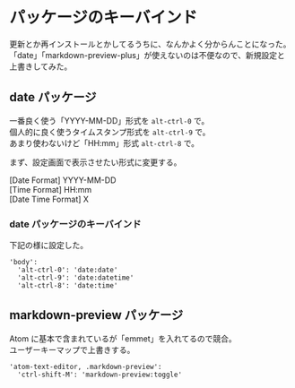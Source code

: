 # パッケージのキーバインド
更新とか再インストールとかしてるうちに、なんかよく分からんことになった。  
「date」「markdown-preview-plus」が使えないのは不便なので、新規設定と上書きしてみた。  


## date パッケージ
一番良く使う「YYYY-MM-DD」形式を `alt-ctrl-0` で。  
個人的に良く使うタイムスタンプ形式を `alt-ctrl-9` で。  
あまり使わないけど「HH:mm」形式 `alt-ctrl-8` で。  

まず、設定画面で表示させたい形式に変更する。  

[Date Format] YYYY-MM-DD  
[Time Format] HH:mm  
[Date Time Format] X

### date パッケージのキーバインド
下記の様に設定した。

```
'body':
  'alt-ctrl-0': 'date:date'
  'alt-ctrl-9': 'date:datetime'
  'alt-ctrl-8': 'date:time'
```


## markdown-preview パッケージ
Atom に基本で含まれているが「emmet」を入れてるので競合。  
ユーザーキーマップで上書きする。

```
'atom-text-editor, .markdown-preview':
  'ctrl-shift-M': 'markdown-preview:toggle'
```
